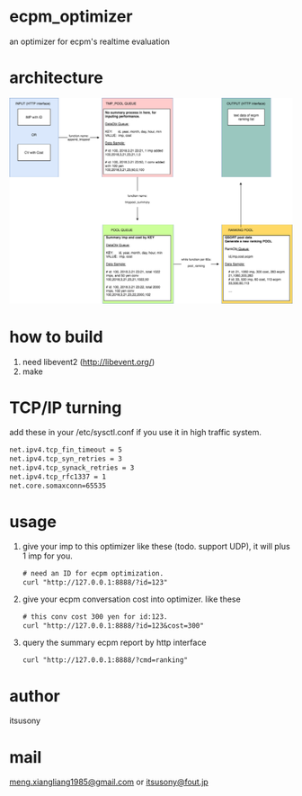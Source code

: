 # ecpm_optimizer
an optimizer for ecpm's realtime evaluation

# architecture

![dataflow](https://raw.githubusercontent.com/itsusony/ecpm_optimizer/master/ecpm.png)

# how to build

1. need libevent2 (http://libevent.org/)
2. make

# TCP/IP turning

add these in your /etc/sysctl.conf if you use it in high traffic system.

```
net.ipv4.tcp_fin_timeout = 5
net.ipv4.tcp_syn_retries = 3
net.ipv4.tcp_synack_retries = 3
net.ipv4.tcp_rfc1337 = 1
net.core.somaxconn=65535
```

# usage

1. give your imp to this optimizer like these (todo. support UDP), it will plus 1 imp for you.

    ```
    # need an ID for ecpm optimization.
    curl "http://127.0.0.1:8888/?id=123"
    ```

2. give your ecpm conversation cost into optimizer. like these

    ```
    # this conv cost 300 yen for id:123.
    curl "http://127.0.0.1:8888/?id=123&cost=300"
    ```

3. query the summary ecpm report by http interface

    ```
    curl "http://127.0.0.1:8888/?cmd=ranking"
    ```

# author

itsusony

# mail
meng.xiangliang1985@gmail.com or itsusony@fout.jp
